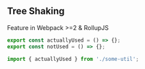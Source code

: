 ## Tree Shaking

Feature in Webpack >=2 & RollupJS

```typescript
export const actuallyUsed = () => {};
export const notUsed = () => {};
```

```typescript
import { actuallyUsed } from './some-util';
```
